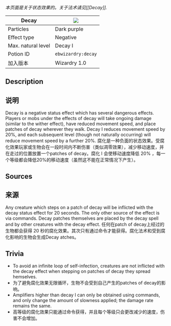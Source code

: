 _本页面是关于状态效果的。关于法术请见[[Decay]]._

| Decay | ![](https://github.com/Electroblob77/Wizardry/blob/1.12.2/src/main/resources/assets/ebwizardry/textures/gui/potion_icon_decay.png) |
| --- | --- |
| Particles | Dark purple |
| Effect type | Negative |
| Max. natural level | Decay I |
| Potion ID | `ebwizardry:decay` |
| 加入版本 | Wizardry 1.0 |

## Description
## 说明
Decay is a negative status effect which has several dangerous effects. Players or mobs under the effects of decay will take ongoing damage (similar to the wither effect), have reduced movement speed, and place patches of decay wherever they walk. Decay I reduces movement speed by 20%, and each subsequent level (though not naturally occurring) will reduce movement speed by a further 20%. 
腐化是一种负面的状态效果。受腐化效果玩家或生物会在一段时间内不断伤害（类似凋零效果），减少移动速度，并在走过的位置放置一个patches of decay。腐化 I 会使移动速度降低 20% ，每一个等级都会降低20%的移动速度（虽然这不能在正常情况下产生）。

## Sources
## 来源

Any creature which steps on a patch of decay will be inflicted with the decay status effect for 20 seconds. The only other source of the effect is via commands. Decay patches themselves are placed by the decay spell and by other creatures with the decay effect. 
任何在patch of decay上经过的生物都会获得 20 秒的腐化效果。其次只有通过命令才能获得。腐化法术和受到腐化影响的生物会生成Decay atches。

## Trivia
- To avoid an infinite loop of self-infection, creatures are not inflicted with the decay effect when stepping on patches of decay they spread hemselves. 
- 为了避免腐化效果无限循环，生物不会受到自己产生的patches of decay的影响。
- Amplifiers higher than decay I can only be obtained using commands, and only change the amount of slowness applied; the damage rate remains the same. 
- 高等级的腐化效果只能通过命令获得，并且每个等级只会更改减少的速度，伤害不会增加。
